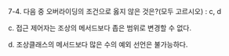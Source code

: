 7-4. 다음 중 오버라이딩의 조건으로 옳지 않은 것은?(모두 고르시오) : c, d


c. 접근 제어자는 조상의 메서드보다 좁은 범위로 변경할 수 없다.

d. 조상클래스의 메서드보다 많은 수의 예외 선언은 불가능하다.
